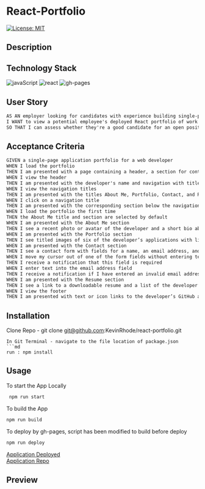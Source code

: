 # React-Portfolio

[![License: MIT](https://img.shields.io/badge/License-MIT-yellow.svg)](https://choosealicense.com/licenses/mit/)
## Description


  ## Technology Stack

  ![javaScript](https://img.shields.io/badge/-javascript-61DAFB?color=green&style=flat)
  ![react](https://img.shields.io/badge/-react-61DAFB?color=darkblue&style=flat)
  ![gh-pages](https://img.shields.io/badge/-gh_pages-61DAFB?color=purple&style=flat)


## User Story
```md
AS AN employer looking for candidates with experience building single-page applications
I WANT to view a potential employee's deployed React portfolio of work samples
SO THAT I can assess whether they're a good candidate for an open position
```

## Acceptance Criteria 
```md
GIVEN a single-page application portfolio for a web developer
WHEN I load the portfolio
THEN I am presented with a page containing a header, a section for content, and a footer
WHEN I view the header
THEN I am presented with the developer's name and navigation with titles corresponding to different sections of the portfolio
WHEN I view the navigation titles
THEN I am presented with the titles About Me, Portfolio, Contact, and Resume, and the title corresponding to the current section is highlighted
WHEN I click on a navigation title
THEN I am presented with the corresponding section below the navigation without the page reloading and that title is highlighted
WHEN I load the portfolio the first time
THEN the About Me title and section are selected by default
WHEN I am presented with the About Me section
THEN I see a recent photo or avatar of the developer and a short bio about them
WHEN I am presented with the Portfolio section
THEN I see titled images of six of the developer’s applications with links to both the deployed applications and the corresponding GitHub repository
WHEN I am presented with the Contact section
THEN I see a contact form with fields for a name, an email address, and a message
WHEN I move my cursor out of one of the form fields without entering text
THEN I receive a notification that this field is required
WHEN I enter text into the email address field
THEN I receive a notification if I have entered an invalid email address
WHEN I am presented with the Resume section
THEN I see a link to a downloadable resume and a list of the developer’s proficiencies
WHEN I view the footer
THEN I am presented with text or icon links to the developer’s GitHub and LinkedIn profiles, and their profile on a third platform (Stack Overflow, Twitter)
```


## Installation

Clone Repo - git clone git@github.com:KevinRhode/react-portfolio.git
  ```
In Git Terminal - navigate to the file location of package.json  
```md
  run : npm install
```
## Usage

To start the App Locally
```md
 npm run start
```
To build the App
```md
npm run build
```
To deploy by gh-pages, script has been modified to build before deploy
```md
npm run deploy
```

[Application Deployed](https://kevinrhode.github.io/react-portfolio/)  
[Application Repo](https://github.com/KevinRhode/react-portfolio)

## Preview

![]()
![]()
![]()
